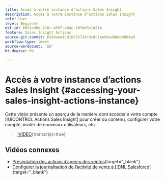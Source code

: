 ```yaml
---
title: Accès à votre instance d’actions Sales Insight
description: Accès à votre instance d’actions Sales Insight
role: User
level: Beginner
exl-id: 6851ed6e-216c-4f07-ab4c-18fde0a142fa
feature: Sales Insight Actions
source-git-commit: 63d4aea1c818d35724c0cdc14e69ea00eb06b4a0
workflow-type: tm+mt
source-wordcount: '56'
ht-degree: 0%

---
```


# Accès à votre instance d’actions Sales Insight {#accessing-your-sales-insight-actions-instance}

Cette vidéo présente un aperçu de la manière dont accéder à votre compte [!UICONTROL Actions Sales Insight] pour créer du contenu, configurer votre compte, inviter de nouveaux utilisateurs, etc.

>[!VIDEO](https://video.tv.adobe.com/v/3441585/?quality=12&learn=on&captions=fre_fr){transcript=true}

## Vidéos connexes

* [Présentation des actions d’aperçu des ventes](/help/sales-insight-actions/sales-insight-actions-overview.md){target="_blank"}
* [Configurer la journalisation de l’activité de vente à [!DNL Salesforce]](/help/sales-insight-actions/configure-sales-activity-logging-to-salesforce.md){target="_blank"}
